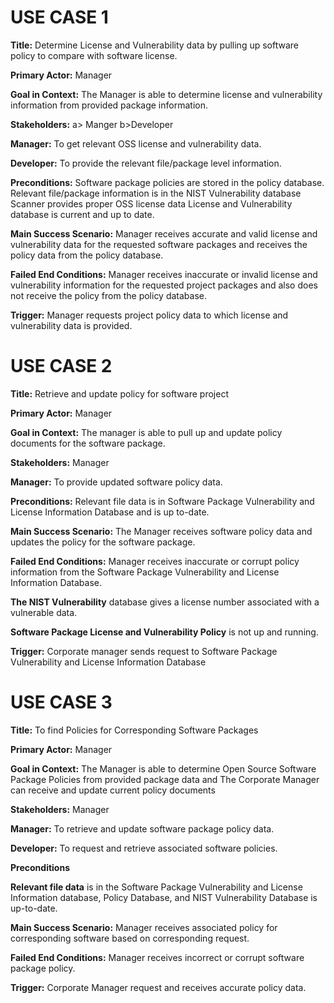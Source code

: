 <h1>USE CASE 1</h1>
<p><b>Title:</b> Determine License and Vulnerability data by pulling up software policy to compare with software license.</p>
<p><b>Primary Actor:</b> Manager</p> 
<p><b>Goal in Context:</b> The Manager is able to determine license and vulnerability information from provided package information.</p>
<p><b>Stakeholders:</b> a> Manger  b>Developer</p>
<p><b>Manager:</b> To get relevant OSS license and vulnerability data.</p> 
<p><b>Developer:</b> To provide the relevant file/package level information.</p>
<p><b>Preconditions:</b> 
Software package policies are stored in the policy database. Relevant file/package information is in the NIST Vulnerability database Scanner provides proper OSS license data License and Vulnerability database is current and up to date.</p>
<p><b>Main Success Scenario:</b> Manager receives accurate and valid license and vulnerability data for the requested software packages and receives the policy data from the policy database.</p>
<p><b>Failed End Conditions:</b> Manager receives inaccurate or invalid license and vulnerability information for the requested project packages and also does not receive the policy from the policy database.</p>
<p><b>Trigger:</b> Manager requests project policy data to which license and vulnerability data is provided.</p>
<h1>USE CASE 2</h1>
<p><b>Title:</b> Retrieve and update policy for software project</p>
<p><b>Primary Actor:</b> Manager</p>
<p><b>Goal in Context:</b> The manager is able to pull up and update policy documents for the software package.
<p><b>Stakeholders:</b> Manager</p>
<p><b>Manager:</b> To provide updated software policy data.</p>
<p><b>Preconditions:</b> Relevant file data is in Software Package Vulnerability and License Information Database and is up to-date.</p>
<p><b>Main Success Scenario:</b> The Manager receives software policy data and updates the policy for the software package.</p>
<p><b>Failed End Conditions:</b> Manager receives inaccurate or corrupt policy information from the Software Package Vulnerability and License Information Database.</p>
<p><b>The NIST Vulnerability</b> database gives a license number associated with a vulnerable data.</p>
<p><b>Software Package License and Vulnerability Policy</b> is not up and running.</p>
<p><b>Trigger:</b> Corporate manager sends request to Software Package Vulnerability and License Information Database
<h1>USE CASE 3</h1>
<p><b>Title:</b> To find Policies for Corresponding Software Packages</p>
<p><b>Primary Actor:</b> Manager</p>
<p><b>Goal in Context:</b> The Manager is able to determine Open Source Software Package Policies from provided package data and The Corporate Manager can receive and update current policy documents</p>
<p><b>Stakeholders:</b> Manager</p>
<p><b>Manager:</b> To retrieve and update software package policy data.</p> 
<p><b>Developer:</b> To request and retrieve associated software policies.</p>
<p><b>Preconditions</b>
<p><b>Relevant file data</b> is in the Software Package Vulnerability and License Information database, Policy Database, and NIST Vulnerability Database is up-to-date.</p>
<p><b>Main Success Scenario:</b> Manager receives associated policy for corresponding software based on corresponding request.</p>
<p><b>Failed End Conditions:</b> Manager receives incorrect or corrupt software package policy.</p>
<p><b>Trigger:</b> Corporate Manager request and receives accurate policy data.</p>
